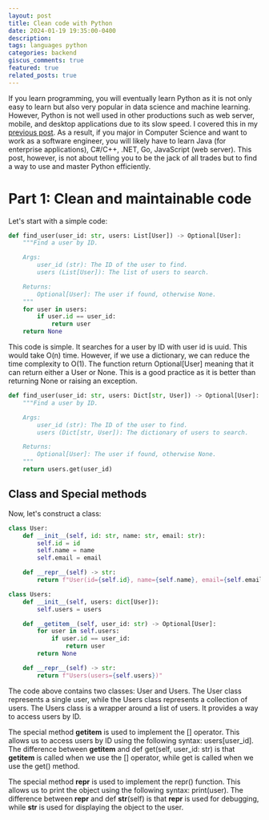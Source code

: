 ```yaml
---
layout: post
title: Clean code with Python 
date: 2024-01-19 19:35:00-0400
description: 
tags: languages python 
categories: backend
giscus_comments: true
featured: true
related_posts: true
---
```


If you learn programming, you will eventually learn Python as it is not only easy to learn but also very popular in data science and machine learning. However, Python is not well used in other productions such as web server, mobile, and desktop applications due to its slow speed. I covered this in my [previous post](https://christopherle.com/blog/2023/backend-languages/). As a result, if you major in Computer Science and want to work as a software engineer, you will likely have to learn Java (for enterprise applications), C#/C++, .NET, Go, JavaScript (web server). This post, however, is not about telling you to be the jack of all trades but to find a way to use and master Python efficiently. 

# Part 1: Clean and maintainable code

Let's start with a simple code: 
    
```python
def find_user(user_id: str, users: List[User]) -> Optional[User]:
    """Find a user by ID.

    Args:
        user_id (str): The ID of the user to find.
        users (List[User]): The list of users to search.

    Returns:
        Optional[User]: The user if found, otherwise None.
    """
    for user in users:
        if user.id == user_id:
            return user
    return None
```

This code is simple. It searches for a user by ID with user id is uuid. This would take O(n) time. However, if we use a dictionary, we can reduce the time complexity to O(1). The function return Optional[User] meaning that it can return either a User or None. This is a good practice as it is better than returning None or raising an exception.

```python
def find_user(user_id: str, users: Dict[str, User]) -> Optional[User]:
    """Find a user by ID.

    Args:
        user_id (str): The ID of the user to find.
        users (Dict[str, User]): The dictionary of users to search.

    Returns:
        Optional[User]: The user if found, otherwise None.
    """
    return users.get(user_id)
```

## Class and Special methods

Now, let's construct a class: 
    
```python
class User:
    def __init__(self, id: str, name: str, email: str):
        self.id = id
        self.name = name
        self.email = email

    def __repr__(self) -> str:
        return f"User(id={self.id}, name={self.name}, email={self.email})"

class Users:
    def __init__(self, users: dict[User]):
        self.users = users

    def __getitem__(self, user_id: str) -> Optional[User]:
        for user in self.users:
            if user.id == user_id:
                return user
        return None

    def __repr__(self) -> str:
        return f"Users(users={self.users})"
```

The code above contains two classes: User and Users. The User class represents a single user, while the Users class represents a collection of users. The Users class is a wrapper around a list of users. It provides a way to access users by ID. 

The special method __getitem__ is used to implement the [] operator. This allows us to access users by ID using the following syntax: users[user_id]. The difference between __getitem__ and def get(self, user_id: str) is that __getitem__ is called when we use the [] operator, while get is called when we use the get() method. 

The special method __repr__ is used to implement the repr() function. This allows us to print the object using the following syntax: print(user). The difference between __repr__ and def __str__(self) is that __repr__ is used for debugging, while __str__ is used for displaying the object to the user.



